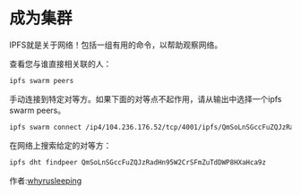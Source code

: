 # 成为集群
IPFS就是关于网络！包括一组有用的命令，以帮助观察网络。

查看您与谁直接相关联的人：
```sh
ipfs swarm peers
```
手动连接到特定对等方。如果下面的对等点不起作用，请从输出中选择一个ipfs swarm peers。
```sh
ipfs swarm connect /ip4/104.236.176.52/tcp/4001/ipfs/QmSoLnSGccFuZQJzRadHn95W2CrSFmZuTdDWP8HXaHca9z
```
在网络上搜索给定的对等方：
```sh
ipfs dht findpeer QmSoLnSGccFuZQJzRadHn95W2CrSFmZuTdDWP8HXaHca9z
```
作者:[whyrusleeping](https://github.com/whyrusleeping)